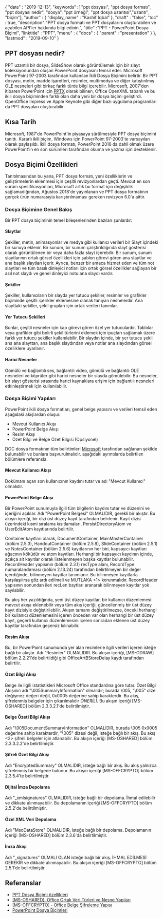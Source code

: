 {
  "date" : "2019-12-13",
  "keywords" :[ "ppt dosyası", "ppt dosya formatı", "ppt dosyası nedir", "dosya", "ppt örneği", "ppt dosya uzantısı","uzantı", "biçim"],
  "author" : {
    "display_name" : "Kashif Iqbal"
},
  "draft" : "false",
  "toc" : true,
  "description":"PPT dosya formatı ve PPT dosyalarını oluşturabilen ve açabilen API'ler hakkında bilgi edinin.",
  "title" :"PPT - PowerPoint Dosya Biçimi",
  "linktitle" : "PPT",
  "menu" : {
    "docs" : {
      "parent" : "presentation"
}
},
  "lastmod" : "2019-09-10"
}

## PPT dosyası nedir?

PPT uzantılı bir dosya, SlideShow olarak görüntülemek için bir slayt koleksiyonundan oluşan PowerPoint dosyasını temsil eder. Microsoft PowerPoint 97-2003 tarafından kullanılan İkili Dosya Biçimini belirtir. Bir PPT dosyası, metin, madde işaretleri, resimler, multimedya ve diğer katıştırılmış OLE nesneleri gibi birkaç farklı türde bilgi içerebilir. Microsoft, 2007'den itibaren PowerPoint için [PPTX](/tr/sunum/pptx/) olarak bilinen, Office OpenXML tabanlı ve bu ikili dosya biçiminden farklı olan daha yeni bir dosya biçimi geliştirdi. OpenOffice Impress ve Apple Keynote gibi diğer bazı uygulama programları da PPT dosyaları oluşturabilir.

## Kısa Tarih ##

Microsoft, 1987'de PowerPoint'in piyasaya sürülmesiyle PPT dosya biçimini tanıttı. Kararlı ikili biçim, Windows için PowerPoint 97-2003'te varsayılan olarak paylaşıldı. İkili dosya formatı, PowerPoint 2016 da dahil olmak üzere PowerPoint'in en son sürümleri tarafından okuma ve yazma için desteklenir.

## Dosya Biçimi Özellikleri ##

Tanıtılmasından bu yana, PPT dosya formatı, yeni özelliklerin ve geliştirmelerin eklenmesi için çeşitli revizyonlardan geçti. Mevcut en son sürüm spesifikasyonları, Microsoft artık bu format için değişiklik sağlamadığından, Ağustos 2018'de yayınlanan ve PPT dosya formatının gerçek ürün numarasıyla karıştırılmaması gereken revizyon 6.0'a aittir.

### Dosya Biçimine Genel Bakış ###

Bir PPT dosya biçiminin temel bileşenlerinden bazıları şunlardır:

#### Slaytlar ####

Şekiller, metin, animasyonlar ve medya gibi kullanıcı verileri bir Slayt içindeki bir sunuya eklenir. Bir sunum, bir sunum çalıştırıldığında slayt gösterisi olarak görüntülenen bir veya daha fazla slayt içerebilir. Bir sunum, sunum slaytlarının ortak görsel özellikleri için şablon görevi gören ana slaytlar ve ana başlık slaytları içerir. Ayrıca, benzer bir amaca hizmet eden ve tüm not slaytları ve tüm basılı dinleyici notları için ortak görsel özellikler sağlayan bir asıl not slaydı ve genel dinleyici notu ana slaydı vardır.

#### Şekiller ####

Şekiller, kullanıcıların bir slayda yer tutucu şekiller, resimler ve grafikler biçiminde çeşitli içerikler eklemesine olanak tanıyan nesnelerdir. Ana slayttaki şekiller, şekil grupları için ortak verileri tanımlar.

#### Yer Tutucu Şekilleri ####

Bunlar, çeşitli nesneler için kap görevi gören özel yer tutuculardır. Tablolar veya grafikler gibi belirli şekil türlerini eklemek için ipuçları sağlamak üzere farklı yer tutucu şekiller kullanılabilir. Bir slaydın içinde, bir yer tutucu şekil ana ana slayttan, ana başlık slaydından veya notlar ana slaydından görsel özelliklere uyarlanır.

#### Harici Nesneler ####

Gömülü ve bağlantılı ses, bağlantılı video, gömülü ve bağlantılı OLE nesneleri ve köprüler gibi harici nesneler bir slayda gömülebilir. Bu nesneler, bir slayt gösterisi sırasında harici kaynaklara erişim için bağlantılı nesneleri etkinleştirmek için kullanılabilir.

### Dosya Biçimi Yapıları ###

PowerPoint ikili dosya formatları, genel belge yapısını ve verileri temsil eden aşağıdaki akışlardan oluşur.

* Mevcut Kullanıcı Akışı
* PowerPoint Belge Akışı
* Resim Akışı
* Özet Bilgi ve Belge Özet Bilgisi (Opsiyonel)

DOC dosya formatının tüm belirtimleri [Microsoft](https://msdn.microsoft.com/en-us/library/office/cc313106(v#office.12).aspx) tarafından sağlanan şekilde bulunabilir ve bunlara başvurulmalıdır. aşağıdaki ayrıntılarda belirtilen bölümlere referansla.

#### Mevcut Kullanıcı Akışı ####

Dokümanı açan son kullanıcının kaydını tutar ve adı "Mevcut Kullanıcı" olmalıdır.

#### PowerPoint Belge Akışı ####

Bir PowerPoint sunumuyla ilgili tüm bilgilerin kaydını tutar ve düzenini ve içeriğini açıklar. Adı "PowerPoint Belgesi" OLMALIDIR, gerekli bir akıştır. Bu akışın içeriği, bir dizi üst düzey kayıt tarafından belirlenir. Kayıt dizisi üzerindeki kısmi sıralama kısıtlamaları, PersistDirectoryAtom ve UserEditAtom kayıtlarında belirtilir.

Container kayıtları olarak, DocumentContainer, MainMasterContainer (bölüm 2.5.3), HandoutContainer (bölüm 2.5.8), SlideContainer (bölüm 2.5.1) ve NotesContainer (bölüm 2.5.6) kayıtlarının her biri, kapsayıcı kayıtları ağacının köküdür ve atom kayıtları. Herhangi bir kapsayıcı kaydının içinde, açıkça alt kayıtlar olarak listelenmeyen başka kayıtlar bulunabilir. RecordHeader yapısının (bölüm 2.3.1) recType alanı, RecordType numaralandırması (bölüm 2.13.24) tarafından belirtilmeyen bir değer içerdiğinde, bilinmeyen kayıtlar tanımlanır. Bu bilinmeyen kayıtlarla karşılaşılırsa göz ardı edilmeli ve MUTLAKA <1> korunmalıdır. RecordHeader yapısının sonundan ileri recLen baytları aranarak bilinmeyen kayıtlar yok sayılabilir.

Bu akış her yazıldığında, yeni üst düzey kayıtlar, bir kullanıcı düzenlemesi mevcut akışa eklenebilir veya tüm akış içeriği, güncellenmiş bir üst düzey kayıt dizisiyle değiştirilebilir. Akışın tamamı değiştirilmezse, önceki herhangi bir kullanıcı düzenlemesini içeren önceden var olan herhangi bir üst düzey kayıt, geçerli kullanıcı düzenlemesini içeren sonradan eklenen üst düzey kayıtlar tarafından geçersiz kılınabilir.

#### Resim Akışı ####

Bu, bir PowerPoint sunumunda yer alan resimlerle ilgili verileri içeren isteğe bağlı bir akıştır. Adı "Resimler" OLMALIDIR. Bu akışın içeriği, [MS-ODRAW] bölüm 2.2.21'de belirtildiği gibi OfficeArtBStoreDelay kaydı tarafından belirtilir.

#### Özet Bilgi Akışı ####

Belge ile ilgili istatistikleri Microsoft Office standardına göre tutar. Özet Bilgi Akışının adı "\005SummaryInformation" olmalıdır; burada \005, "\005" dize değişmez değeri değil, 0x0005 değerine sahip karakterdir. Bu akış, şifrelenmiş belgeler için çıkarılmalıdır *ÖNERİLİ*. Bu akışın içeriği [MS-OSHARED] bölüm 2.3.3.2.1'de belirtilmiştir.

#### Belge Özeti Bilgi Akışı ####

Adı "\005DocumentSummaryInformation" OLMALIDIR, burada \005 0x0005 değerine sahip karakterdir, "\005" dizesi değil, isteğe bağlı bir akış. Bu akış <2> şifreli belgeler için atlanabilir. Bu akışın içeriği [MS-OSHARED] bölüm 2.3.3.2.2'de belirtilmiştir.

#### Şifreli Özet Bilgi Akışı ####

Adı "EncryptedSummary" OLMALIDIR, isteğe bağlı bir akış. Bu akış yalnızca şifrelenmiş bir belgede bulunur. Bu akışın içeriği [MS-OFFCRYPTO] bölüm 2.3.5.4'te belirtilmiştir.

#### Dijital İmza Depolama ####

Adı "_xmlsignatures" OLMALIDIR, isteğe bağlı bir depolama. İhmal edilebilir ve dikkate alınmayabilir. Bu depolamanın içeriği [MS-OFFCRYPTO] bölüm 2.5.2'de belirtilmiştir.

#### Özel XML Veri Depolama ####

Adı "MsoDataStore" OLMALIDIR, isteğe bağlı bir depolama. Depolamanın içeriği [MS-OSHARED] bölüm 2.3.6'da belirtilmiştir.

#### İmza Akışı ####

Adı "_signatures" OLMALI OLAN isteğe bağlı bir akış. İHMAL EDİLMESİ GEREKİR ve dikkate alınmayabilir. Bu akışın içeriği [MS-OFFCRYPTO] bölüm 2.5.1'de belirtilmiştir.

## Referanslar ##

* [PPT Dosya Biçimi özellikleri](https://msdn.microsoft.com/en-us/library/office/cc313106(v#office.12).aspx)
* [[MS-OSHARED]: Office Ortak Veri Türleri ve Nesne Yapıları](https://msdn.microsoft.com/en-us/library/office/cc313156(v#office.12).aspx)
* [[MS-OFFCRYPTO] - Office Belge Şifreleme Yapısı](https://msdn.microsoft.com/en-us/library/office/cc313071(v#office.12).aspx)
* [PowerPoint Dosya Biçimleri](https://en.wikipedia.org/wiki/Microsoft_PowerPoint#File_formats)

